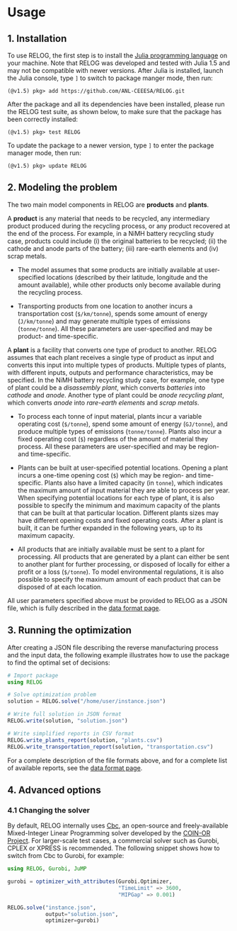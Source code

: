 Usage
=====

## 1. Installation

To use RELOG, the first step is to install the [Julia programming language](https://julialang.org/) on your machine. Note that RELOG was developed and tested with Julia 1.5 and may not be compatible with newer versions. After Julia is installed, launch the Julia console, type `]` to switch to package manger mode, then run:

```text
(@v1.5) pkg> add https://github.com/ANL-CEEESA/RELOG.git
```

After the package and all its dependencies have been installed, please run the RELOG test suite, as shown below, to make sure that the package has been correctly installed:

```text
(@v1.5) pkg> test RELOG
```

To update the package to a newer version, type `]` to enter the package manager mode, then run:

```text
(@v1.5) pkg> update RELOG
```

## 2. Modeling the problem

The two main model components in RELOG are **products** and **plants**.

A **product** is any material that needs to be recycled, any intermediary product produced during the recycling process, or any product recovered at the end of the process. For example, in a NiMH battery recycling study case, products could include (i) the original batteries to be recycled; (ii) the cathode and anode parts of the battery; (iii) rare-earth elements and (iv) scrap metals.

* The model assumes that some products are initially available at user-specified locations (described by their latitude, longitude and the amount available), while other products only become available during the recycling process.

* Transporting products from one location to another incurs a transportation cost (`$/km/tonne`), spends some amount of energy (`J/km/tonne`) and may generate multiple types of emissions (`tonne/tonne`). All these parameters are user-specified and may be product- and time-specific.

A **plant** is a facility that converts one type of product to another. RELOG assumes that each plant receives a single type of product as input and converts this input into multiple types of products. Multiple types of plants, with different inputs, outputs and performance characteristics, may be specified. In the NiMH battery recycling study case, for example, one type of plant could be a *disassembly plant*, which converts *batteries* into *cathode* and *anode*. Another type of plant could be *anode recycling plant*, which converts *anode* into *rare-earth elements* and *scrap metals*.

* To process each tonne of input material, plants incur a variable operating cost (`$/tonne`), spend some amount of energy (`GJ/tonne`), and produce multiple types of emissions (`tonne/tonne`). Plants also incur a fixed operating cost (`$`) regardless of the amount of material they process. All these parameters are user-specified and may be region- and time-specific.

* Plants can be built at user-specified potential locations. Opening a plant incurs a one-time opening cost (`$`) which may be region- and time-specific. Plants also have a limited capacity (in `tonne`), which indicates the maximum amount of input material they are able to process per year. When specifying potential locations for each type of plant, it is also possible to specify the minimum and maximum capacity of the plants that can be built at that particular location. Different plants sizes may have different opening costs and fixed operating costs. After a plant is built, it can be further expanded in the following years, up to its maximum capacity.

* All products that are initially available must be sent to a plant for processing. All products that are generated by a plant can either be sent to another plant for further processing, or disposed of locally for either a profit or a loss (`$/tonne`). To model environmental regulations, it is also possible to specify the maximum amount of each product that can be disposed of at each location.

All user parameters specified above must be provided to RELOG as a JSON file, which is fully described in the [data format page](format.md).

## 3. Running the optimization

After creating a JSON file describing the reverse manufacturing process and the input data, the following example illustrates how to use the package to find the optimal set of decisions:

```julia
# Import package
using RELOG

# Solve optimization problem
solution = RELOG.solve("/home/user/instance.json")

# Write full solution in JSON format
RELOG.write(solution, "solution.json")

# Write simplified reports in CSV format
RELOG.write_plants_report(solution, "plants.csv")
RELOG.write_transportation_report(solution, "transportation.csv")
```

For a complete description of the file formats above, and for a complete list of available reports, see the [data format page](format.md).

## 4. Advanced options

### 4.1 Changing the solver

By default, RELOG internally uses [Cbc](https://github.com/coin-or/Cbc), an open-source and freely-available Mixed-Integer Linear Programming solver developed by the [COIN-OR Project](https://www.coin-or.org/). For larger-scale test cases, a commercial solver such as Gurobi, CPLEX or XPRESS is recommended. The following snippet shows how to switch from Cbc to Gurobi, for example:

```julia
using RELOG, Gurobi, JuMP

gurobi = optimizer_with_attributes(Gurobi.Optimizer,
                                   "TimeLimit" => 3600,
                                   "MIPGap" => 0.001)

RELOG.solve("instance.json",
            output="solution.json",
            optimizer=gurobi)
```
